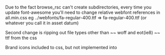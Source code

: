 Due to the fact browse_rsc can't create subdirectories, every time you update font-awesome you'll need to change relative webfont references in all.min.css
eg ../webfonts/fa-regular-400.ttf => fa-regular-400.ttf (or whatever you call it in asset datum)

Second change is ripping out file types other than ~~ woff and eot(ie8) ~~ ttf from the css

Brand icons included to css, but not implemented into <Icon>
